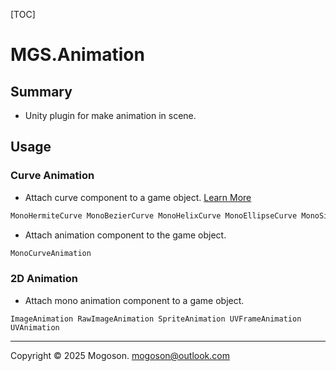 [TOC]

# MGS.Animation

## Summary

- Unity plugin for make animation in scene.

## Usage

### Curve Animation

- Attach curve component to a game object. [Learn More](https://github.com/mogoson/MGS.Curve)

```tex
MonoHermiteCurve MonoBezierCurve MonoHelixCurve MonoEllipseCurve MonoSinCurve
```

- Attach animation component to the game object.

```tex
MonoCurveAnimation
```

### 2D Animation

- Attach mono animation component to a game object.

```text
ImageAnimation RawImageAnimation SpriteAnimation UVFrameAnimation UVAnimation
```

------

Copyright © 2025 Mogoson.	mogoson@outlook.com